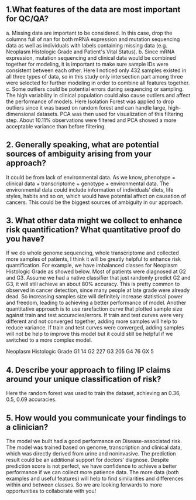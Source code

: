 ## 1.What features of the data are most important for QC/QA?
a.	Missing data are important to be considered. In this case, drop the columns full of nan for both mRNA expression and mutation sequencing data as well as individuals with labels containing missing data (e.g. Neoplasm Histologic Grade and Patient's Vital Status).
b.	Since mRNA expression, mutation sequencing and clinical data would be combined together for modeling, it is important to make sure sample IDs were consistent between each other. Here I noticed only 432 samples existed in all three types of data, so in this study only intersection part among three were selected for further modeling in order to combine all features together.
c.	Some outliers could be potential errors during sequencing or sampling. The high variability in clinical population could also cause outliers and affect the performance of models. Here Isolation Forest was applied to drop outliers since it was based on random forest and can handle large, high-dimensional datasets. PCA was then used for visualization of this filtering step. About 10.11% observations were filtered and PCA showed a more acceptable variance than before filtering.

## 2. Generally speaking, what are potential sources of ambiguity arising from your approach?
It could be from lack of environmental data. As we know, phenotype = clinical data + transcriptome + genotype + environmental data. The environmental data could include information of individuals’ diets, life styles, habits and so on, which would have potential affect on causation of cancers.  This could be the biggest sources of ambiguity in our approach. 

## 3. What other data might we collect to enhance risk quantification? What quantitative proof do you have?
If we do whole genome sequencing, whole transcriptome and collected more samples of patients, I think it will be greatly helpful to enhance risk quantification.
For example, we have imbalanced classes for Neoplasm Histologic Grade as showed below. Most of patients were diagnosed at G2 and G3. Assume we had a native classifier that just randomly predict G2 and G3, it will still achieve an about 80% accuracy. This is pretty common to observed in cancer detection, since many people at late grade were already dead. So increasing samples size will definitely increase statistical power and freedom, leading to achieving a better performance of model. Another quantitative approach is to use rarefaction curve that plotted sample size against train and test accuracies/errors.  If train and test curves were very different and not converged together, adding more samples will help to reduce variance. If train and test curves were converged, adding samples will not be help to improve this model but it could still be helpful if we switched to a more complex model.

Neoplasm Histologic Grade
G1     14
G2    227
G3    205
G4     76
GX      5 

## 4. Describe your approach to filing IP claims around your unique classification of risk?
Here the random forest was used to train the dataset, achieving an 0.36, 0.5, 0.69 accuracies. 


## 5.	How would you communicate your findings to a clinician?
The model we built had a good performance on Disease-associated risk. The model was trained based on genome, transcription and clinical data, which was directly derived from urine and noninvasive. The prediction result could be an additional support for doctors’ diagnose. Despite prediction score is not perfect, we have confidence to achieve a better performance if we can collect more patience data. The more data (both examples and useful features) will help to find similarities and differences within and between classes.  So we are looking forwards to more opportunities to collaborate with you!

